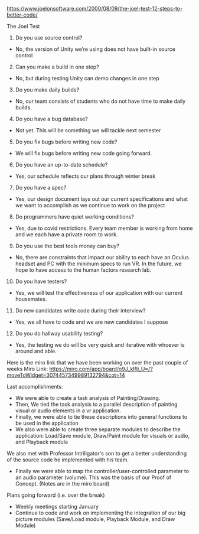 
https://www.joelonsoftware.com/2000/08/09/the-joel-test-12-steps-to-better-code/


The Joel Test

1. Do you use source control?
- No, the version of Unity we’re using does not have built-in source control
2. Can you make a build in one step?
- No, but during testing Unity can demo changes in one step
3. Do you make daily builds?
- No, our team consists of students who do not have time to make daily builds.
4. Do you have a bug database?
- Not yet. This will be something we will tackle next semester
5. Do you fix bugs before writing new code?
- We will fix bugs before writing new code going forward.
6. Do you have an up-to-date schedule?
- Yes, our schedule reflects our plans through winter break
7. Do you have a spec?
- Yes, our design document lays out our current specifications and what we want to accomplish as we continue to work on the project
8. Do programmers have quiet working conditions?
- Yes, due to covid restrictions. Every team member is working from home and we each have a private room to work.
9. Do you use the best tools money can buy?
- No, there are constraints that impact our ability to each have an Oculus headset and PC with the minimum specs to run VR. In the future, we hope to have access to the human factors research lab. 
10. Do you have testers? 
- Yes, we will test the effectiveness of our application with our current housemates. 
11. Do new candidates write code during their interview?
- Yes, we all have to code and we are new candidates I suppose
12. Do you do hallway usability testing?
- Yes, the testing we do will be very quick and iterative with whoever is around and able.


Here is the miro link that we have been working on over the past couple of weeks
Miro Link: https://miro.com/app/board/o9J_klfIi_U=/?moveToWidget=3074457349989132794&cot=14

Last accomplishments:
- We were able to create a task analysis of Painting/Drawing.
- Then, We tied the task analysis to a parallel description of painting visual or audio elements in a vr application.
- Finally, we were able to tie these descriptions into general functions to be used in the application
- We also were able to create three separate modules to describe the application: Load/Save module, Draw/Paint module for visuals or audio, and Playback module

We also met with Professor Intriligator's son to get a better understanding of the source code he implemented with his team.

- Finally we were able to map the controller/user-controlled parameter to an audio parameter (volume). This was the basis of our Proof of Concept.
(Notes are in the miro board)

Plans going forward (i.e. over the break)
- Weekly meetings starting January
- Continue to code and work on implementing the integration of our big picture modules (Save/Load module, Playback Module, and Draw Module)

